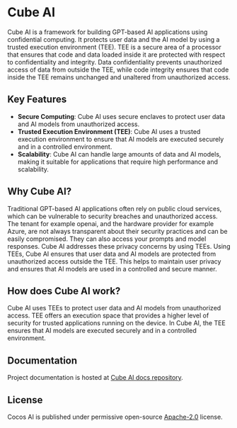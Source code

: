 # Cube AI

Cube AI is a framework for building GPT-based AI applications using confidential computing. It protects user data and the AI model by using a trusted execution environment (TEE). TEE is a secure area of a processor that ensures that code and data loaded inside it are protected with respect to confidentiality and integrity. Data confidentiality prevents unauthorized access of data from outside the TEE, while code integrity ensures that code inside the TEE remains unchanged and unaltered from unauthorized access.

## Key Features

- **Secure Computing**: Cube AI uses secure enclaves to protect user data and AI models from unauthorized access.
- **Trusted Execution Environment (TEE)**: Cube AI uses a trusted execution environment to ensure that AI models are executed securely and in a controlled environment.
- **Scalability**: Cube AI can handle large amounts of data and AI models, making it suitable for applications that require high performance and scalability.

## Why Cube AI?

Traditional GPT-based AI applications often rely on public cloud services, which can be vulnerable to security breaches and unauthorized access. The tenant for example openai, and the hardware provider for example Azure, are not always transparent about their security practices and can be easily compromised. They can also access your prompts and model responses. Cube AI addresses these privacy concerns by using TEEs. Using TEEs, Cube AI ensures that user data and AI models are protected from unauthorized access outside the TEE. This helps to maintain user privacy and ensures that AI models are used in a controlled and secure manner.

## How does Cube AI work?

Cube AI uses TEEs to protect user data and AI models from unauthorized access. TEE offers an execution space that provides a higher level of security for trusted applications running on the device. In Cube AI, the TEE ensures that AI models are executed securely and in a controlled environment.

## Documentation

Project documentation is hosted at [Cube AI docs repository](https://github.com/ultravioletrs/cube-docs).

## License

Cocos AI is published under permissive open-source [Apache-2.0](LICENSE) license.
